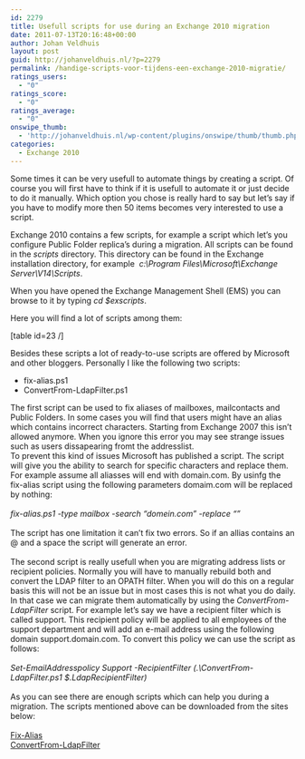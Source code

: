 ```yaml
---
id: 2279
title: Usefull scripts for use during an Exchange 2010 migration
date: 2011-07-13T20:16:48+00:00
author: Johan Veldhuis
layout: post
guid: http://johanveldhuis.nl/?p=2279
permalink: /handige-scripts-voor-tijdens-een-exchange-2010-migratie/
ratings_users:
  - "0"
ratings_score:
  - "0"
ratings_average:
  - "0"
onswipe_thumb:
  - 'http://johanveldhuis.nl/wp-content/plugins/onswipe/thumb/thumb.php?src=http://johanveldhuis.nl/wp-content/plugins/sociable-zyblog-edition/images/digg.png&amp;w=600&amp;h=800&amp;zc=1&amp;q=75&amp;f=0'
categories:
  - Exchange 2010
---
```

Some times it can be very usefull to automate things by creating a script. Of course you will first have to think if it is usefull to automate it or just decide to do it manually. Which option you chose is really hard to say but let&#8217;s say if you have to modify more then 50 items becomes very interested to use a script.

Exchange 2010 contains a few scripts, for example a script which let&#8217;s you configure Public Folder replica&#8217;s during a migration. All scripts can be found in the _scripts_ directory. This directory can be found in the Exchange installation directory, for example  _c:\Program Files\Microsoft\Exchange Server\V14\Scripts_.

When you have opened the Exchange Management Shell (EMS) you can browse to it by typing _cd $exscripts_.

Here you will find a lot of scripts among them:

[table id=23 /]

Besides these scripts a lot of ready-to-use scripts are offered by Microsoft and other bloggers. Personally I like the following two scripts:

  * fix-alias.ps1
  * ConvertFrom-LdapFilter.ps1

<div>
  The first script can be used to fix aliases of mailboxes, mailcontacts and Public Folders. In some cases you will find that users might have an alias which contains incorrect characters. Starting from Exchange 2007 this isn&#8217;t allowed anymore. When you ignore this error you may see strange issues such as users dissapearing fromt the addresslist.
</div>

<div>
  To prevent this kind of issues Microsoft has published a script. The script will give you the ability to search for specific characters and replace them. For example assume all aliasses will end with domain.com. By usinfg the fix-alias script using the following parameters domaim.com will be replaced by nothing:
</div>

<div>
   
</div>

<div>
  <em>fix-alias.ps1 -type mailbox -search &#8220;domein.com&#8221; -replace &#8220;&#8221;</em>
</div>

<div>
  <em></em> 
</div>

<div>
  The script has one limitation it can&#8217;t fix two errors. So if an allias contains an @ and a space the script will generate an error.
</div>

<div>
   
</div>

<div>
  The second script is really usefull when you are migrating address lists or recipient policies. Normally you will have to manually rebuild both and convert the LDAP filter to an OPATH filter. When you will do this on a regular basis this will not be an issue but in most cases this is not what you do daily. In that case we can migrate them automatically by using the <em>ConvertFrom-LdapFilter </em>script. For example let&#8217;s say we have a recipient filter which is called support. This recipient policy will be applied to all employees of the support department and will add an e-mail address using the following domain support.domain.com. To convert this policy we can use the script as follows:
</div>

<div>
  <em></em> 
</div>

<div>
  <em>Set-EmailAddresspolicy Support -RecipientFilter (.\ConvertFrom-LdapFilter.ps1 $.LdapRecipientFilter)</em>
</div>

<div>
   
</div>

<div>
  As you can see there are enough scripts which can help you during a migration. The scripts mentioned above can be downloaded from the sites below:
</div>

<div>
   
</div>

<div>
  <a href="http://gallery.technet.microsoft.com/scriptcenter/411aec4e-8c01-4594-b993-fbd968f15399" target="_blank">Fix-Alias</a>
</div>

<div>
  <a href="http://gallery.technet.microsoft.com/scriptcenter/7c04b866-f83d-4b34-98ec-f944811dd48d" target="_blank">ConvertFrom-LdapFilter</a>
</div>